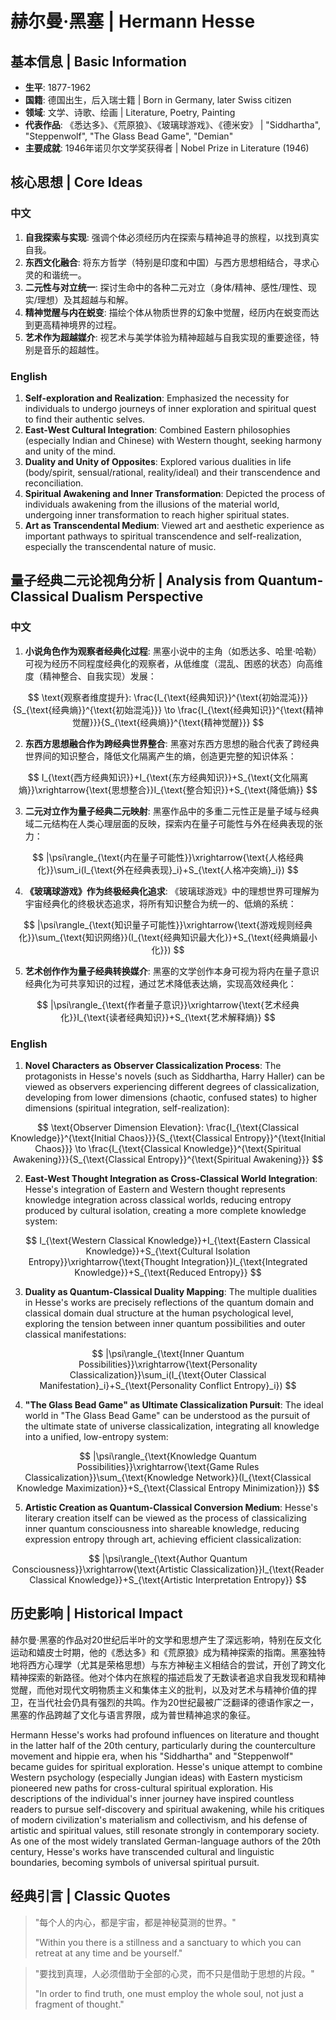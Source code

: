 # 赫尔曼·黑塞 | Hermann Hesse

## 基本信息 | Basic Information
- **生平**: 1877-1962
- **国籍**: 德国出生，后入瑞士籍 | Born in Germany, later Swiss citizen
- **领域**: 文学、诗歌、绘画 | Literature, Poetry, Painting
- **代表作品**: 《悉达多》、《荒原狼》、《玻璃球游戏》、《德米安》 | "Siddhartha", "Steppenwolf", "The Glass Bead Game", "Demian"
- **主要成就**: 1946年诺贝尔文学奖获得者 | Nobel Prize in Literature (1946)

## 核心思想 | Core Ideas

### 中文
1. **自我探索与实现**: 强调个体必须经历内在探索与精神追寻的旅程，以找到真实自我。
2. **东西文化融合**: 将东方哲学（特别是印度和中国）与西方思想相结合，寻求心灵的和谐统一。
3. **二元性与对立统一**: 探讨生命中的各种二元对立（身体/精神、感性/理性、现实/理想）及其超越与和解。
4. **精神觉醒与内在蜕变**: 描绘个体从物质世界的幻象中觉醒，经历内在蜕变而达到更高精神境界的过程。
5. **艺术作为超越媒介**: 视艺术与美学体验为精神超越与自我实现的重要途径，特别是音乐的超越性。

### English
1. **Self-exploration and Realization**: Emphasized the necessity for individuals to undergo journeys of inner exploration and spiritual quest to find their authentic selves.
2. **East-West Cultural Integration**: Combined Eastern philosophies (especially Indian and Chinese) with Western thought, seeking harmony and unity of the mind.
3. **Duality and Unity of Opposites**: Explored various dualities in life (body/spirit, sensual/rational, reality/ideal) and their transcendence and reconciliation.
4. **Spiritual Awakening and Inner Transformation**: Depicted the process of individuals awakening from the illusions of the material world, undergoing inner transformation to reach higher spiritual states.
5. **Art as Transcendental Medium**: Viewed art and aesthetic experience as important pathways to spiritual transcendence and self-realization, especially the transcendental nature of music.

## 量子经典二元论视角分析 | Analysis from Quantum-Classical Dualism Perspective

### 中文
1. **小说角色作为观察者经典化过程**: 黑塞小说中的主角（如悉达多、哈里·哈勒）可视为经历不同程度经典化的观察者，从低维度（混乱、困惑的状态）向高维度（精神整合、自我实现）发展：

$$
\text{观察者维度提升}: \frac{I_{\text{经典知识}}^{\text{初始混沌}}}{S_{\text{经典熵}}^{\text{初始混沌}}} \to \frac{I_{\text{经典知识}}^{\text{精神觉醒}}}{S_{\text{经典熵}}^{\text{精神觉醒}}}
$$

2. **东西方思想融合作为跨经典世界整合**: 黑塞对东西方思想的融合代表了跨经典世界间的知识整合，降低文化隔离产生的熵，创造更完整的知识体系：

$$
I_{\text{西方经典知识}}+I_{\text{东方经典知识}}+S_{\text{文化隔离熵}}\xrightarrow{\text{思想整合}}I_{\text{整合知识}}+S_{\text{降低熵}}
$$

3. **二元对立作为量子经典二元映射**: 黑塞作品中的多重二元性正是量子域与经典域二元结构在人类心理层面的反映，探索内在量子可能性与外在经典表现的张力：

$$
|\psi\rangle_{\text{内在量子可能性}}\xrightarrow{\text{人格经典化}}\sum_i(I_{\text{外在经典表现}_i}+S_{\text{人格冲突熵}_i})
$$

4. **《玻璃球游戏》作为终极经典化追求**: 《玻璃球游戏》中的理想世界可理解为宇宙经典化的终极状态追求，将所有知识整合为统一的、低熵的系统：

$$
|\psi\rangle_{\text{知识量子可能性}}\xrightarrow{\text{游戏规则经典化}}\sum_{\text{知识网络}}(I_{\text{经典知识最大化}}+S_{\text{经典熵最小化}})
$$

5. **艺术创作作为量子经典转换媒介**: 黑塞的文学创作本身可视为将内在量子意识经典化为可共享知识的过程，通过艺术降低表达熵，实现高效经典化：

$$
|\psi\rangle_{\text{作者量子意识}}\xrightarrow{\text{艺术经典化}}I_{\text{读者经典知识}}+S_{\text{艺术解释熵}}
$$

### English
1. **Novel Characters as Observer Classicalization Process**: The protagonists in Hesse's novels (such as Siddhartha, Harry Haller) can be viewed as observers experiencing different degrees of classicalization, developing from lower dimensions (chaotic, confused states) to higher dimensions (spiritual integration, self-realization):

$$
\text{Observer Dimension Elevation}: \frac{I_{\text{Classical Knowledge}}^{\text{Initial Chaos}}}{S_{\text{Classical Entropy}}^{\text{Initial Chaos}}} \to \frac{I_{\text{Classical Knowledge}}^{\text{Spiritual Awakening}}}{S_{\text{Classical Entropy}}^{\text{Spiritual Awakening}}}
$$

2. **East-West Thought Integration as Cross-Classical World Integration**: Hesse's integration of Eastern and Western thought represents knowledge integration across classical worlds, reducing entropy produced by cultural isolation, creating a more complete knowledge system:

$$
I_{\text{Western Classical Knowledge}}+I_{\text{Eastern Classical Knowledge}}+S_{\text{Cultural Isolation Entropy}}\xrightarrow{\text{Thought Integration}}I_{\text{Integrated Knowledge}}+S_{\text{Reduced Entropy}}
$$

3. **Duality as Quantum-Classical Duality Mapping**: The multiple dualities in Hesse's works are precisely reflections of the quantum domain and classical domain dual structure at the human psychological level, exploring the tension between inner quantum possibilities and outer classical manifestations:

$$
|\psi\rangle_{\text{Inner Quantum Possibilities}}\xrightarrow{\text{Personality Classicalization}}\sum_i(I_{\text{Outer Classical Manifestation}_i}+S_{\text{Personality Conflict Entropy}_i})
$$

4. **"The Glass Bead Game" as Ultimate Classicalization Pursuit**: The ideal world in "The Glass Bead Game" can be understood as the pursuit of the ultimate state of universe classicalization, integrating all knowledge into a unified, low-entropy system:

$$
|\psi\rangle_{\text{Knowledge Quantum Possibilities}}\xrightarrow{\text{Game Rules Classicalization}}\sum_{\text{Knowledge Network}}(I_{\text{Classical Knowledge Maximization}}+S_{\text{Classical Entropy Minimization}})
$$

5. **Artistic Creation as Quantum-Classical Conversion Medium**: Hesse's literary creation itself can be viewed as the process of classicalizing inner quantum consciousness into shareable knowledge, reducing expression entropy through art, achieving efficient classicalization:

$$
|\psi\rangle_{\text{Author Quantum Consciousness}}\xrightarrow{\text{Artistic Classicalization}}I_{\text{Reader Classical Knowledge}}+S_{\text{Artistic Interpretation Entropy}}
$$

## 历史影响 | Historical Impact
赫尔曼·黑塞的作品对20世纪后半叶的文学和思想产生了深远影响，特别在反文化运动和嬉皮士时期，他的《悉达多》和《荒原狼》成为精神探索的指南。黑塞独特地将西方心理学（尤其是荣格思想）与东方神秘主义相结合的尝试，开创了跨文化精神探索的新路径。他对个体内在旅程的描述启发了无数读者追求自我发现和精神觉醒，而他对现代文明物质主义和集体主义的批判，以及对艺术与精神价值的捍卫，在当代社会仍具有强烈的共鸣。作为20世纪最被广泛翻译的德语作家之一，黑塞的作品跨越了文化与语言界限，成为普世精神追求的象征。

Hermann Hesse's works had profound influences on literature and thought in the latter half of the 20th century, particularly during the counterculture movement and hippie era, when his "Siddhartha" and "Steppenwolf" became guides for spiritual exploration. Hesse's unique attempt to combine Western psychology (especially Jungian ideas) with Eastern mysticism pioneered new paths for cross-cultural spiritual exploration. His descriptions of the individual's inner journey have inspired countless readers to pursue self-discovery and spiritual awakening, while his critiques of modern civilization's materialism and collectivism, and his defense of artistic and spiritual values, still resonate strongly in contemporary society. As one of the most widely translated German-language authors of the 20th century, Hesse's works have transcended cultural and linguistic boundaries, becoming symbols of universal spiritual pursuit.

## 经典引言 | Classic Quotes
> "每个人的内心，都是宇宙，都是神秘莫测的世界。"
> 
> "Within you there is a stillness and a sanctuary to which you can retreat at any time and be yourself."

> "要找到真理，人必须借助于全部的心灵，而不只是借助于思想的片段。"
> 
> "In order to find truth, one must employ the whole soul, not just a fragment of thought." 